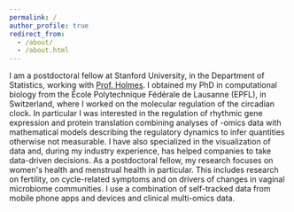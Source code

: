 ```yaml
---
permalink: /
author_profile: true
redirect_from:
  - /about/
  - /about.html
---
```


I am a postdoctoral fellow at Stanford University, in the Department of Statistics, working with [Prof. Holmes](https://statweb.stanford.edu/~susan/susan_person.html).
I obtained my PhD in computational biology from the École Polytechnique Fédérale de Lausanne (EPFL), in Switzerland, where I worked on the molecular regulation of the circadian clock. In particular I was interested in the regulation of rhythmic gene expression and protein translation combining analyses of -omics data with mathematical models describing the regulatory dynamics to infer quantities otherwise not measurable.
I have also specialized in the visualization of data and, during my industry experience, has helped companies to take data-driven decisions.
As a postdoctoral fellow, my research focuses on women's health and menstrual health in particular. This includes research on fertility, on cycle-related symptoms and on drivers of changes in vaginal microbiome communities. I use a combination of self-tracked data from mobile phone apps and devices and clinical multi-omics data.
